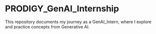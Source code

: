 # PRODIGY_GenAI_Internship
This repository documents my journey as a GenAI_Intern, where I explore and practice concepts from Generative AI.
